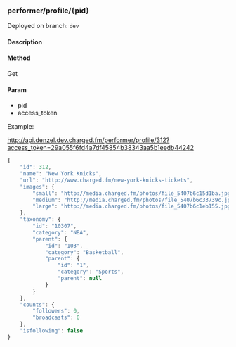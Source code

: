 ### **performer/profile/{pid}**

Deployed on branch: `dev`

#### **Description**

#### **Method**

Get

#### **Param**

- pid
- access_token

Example:

http://api.denzel.dev.charged.fm/performer/profile/312?access_token=29a055f6fd4a7df45854b38343aa5b1eedb44242

```javascript
{
    "id": 312,
    "name": "New York Knicks",
    "url": "http://www.charged.fm/new-york-knicks-tickets",
    "images": {
        "small": "http://media.charged.fm/photos/file_5407b6c15d1ba.jpg",
        "medium": "http://media.charged.fm/photos/file_5407b6c33739c.jpg",
        "large": "http://media.charged.fm/photos/file_5407b6c1eb155.jpg"
    },
    "taxonomy": {
        "id": "10307",
        "category": "NBA",
        "parent": {
            "id": "103",
            "category": "Basketball",
            "parent": {
                "id": "1",
                "category": "Sports",
                "parent": null
            }
        }
    },
    "counts": {
        "followers": 0,
        "broadcasts": 0
    },
    "isfollowing": false
}
```
